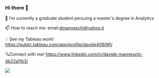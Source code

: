 ### Hi there 👋


🔭 I’m currently  a graduate student persuing a master's degree in Analytics

📫 How to reach me: email:dmanneschi@yahoo.it 

💡 See my Tableau work!
https://public.tableau.com/app/profile/davide4080#!/


🔍Connect with me!
https://www.linkedin.com/in/davide-manneschi-4b22a11b3/




<img src="https://github-readme-stats.vercel.app/api?username=DavideManneschi&&show_icons=true&title_color=ffffff&icon_color=bb2acf&text_color=daf7dc&bg_color=151515">




